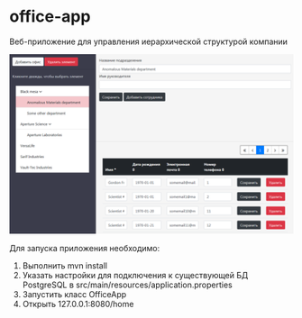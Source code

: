 # office-app
Веб-приложение для управления иерархической структурой компании

![alt text](https://github.com/xelav/office-app/blob/master/screenshot.png)

Для запуска приложения необходимо:
1. Выполнить mvn install
2. Указать настройки для подключения к существующей БД PostgreSQL в src/main/resources/application.properties
3. Запустить класс OfficeApp
4. Открыть 127.0.0.1:8080/home
